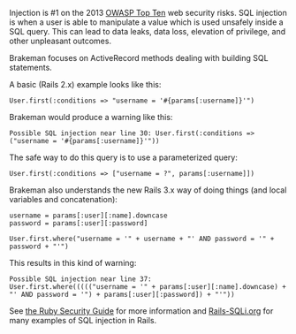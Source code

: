 Injection is #1 on the 2013 [OWASP Top Ten](https://www.owasp.org/index.php/Top_10_2013-A1-Injection) web security risks. SQL injection is when a user is able to manipulate a value which is used unsafely inside a SQL query. This can lead to data leaks, data loss, elevation of privilege, and other unpleasant outcomes.

Brakeman focuses on ActiveRecord methods dealing with building SQL statements.

A basic (Rails 2.x) example looks like this:

    User.first(:conditions => "username = '#{params[:username]}'")

Brakeman would produce a warning like this:

    Possible SQL injection near line 30: User.first(:conditions => ("username = '#{params[:username]}'")) 

The safe way to do this query is to use a parameterized query:

    User.first(:conditions => ["username = ?", params[:username]])

Brakeman also understands the new Rails 3.x way of doing things (and local variables and concatenation):

    username = params[:user][:name].downcase
    password = params[:user][:password]

    User.first.where("username = '" + username + "' AND password = '" + password + "'")

This results in this kind of warning:

    Possible SQL injection near line 37:
    User.first.where((((("username = '" + params[:user][:name].downcase) + "' AND password = '") + params[:user][:password]) + "'"))

See [the Ruby Security Guide](http://guides.rubyonrails.org/security.html#sql-injection) for more information and [Rails-SQLi.org](http://rails-sqli.org) for many examples of SQL injection in Rails.

